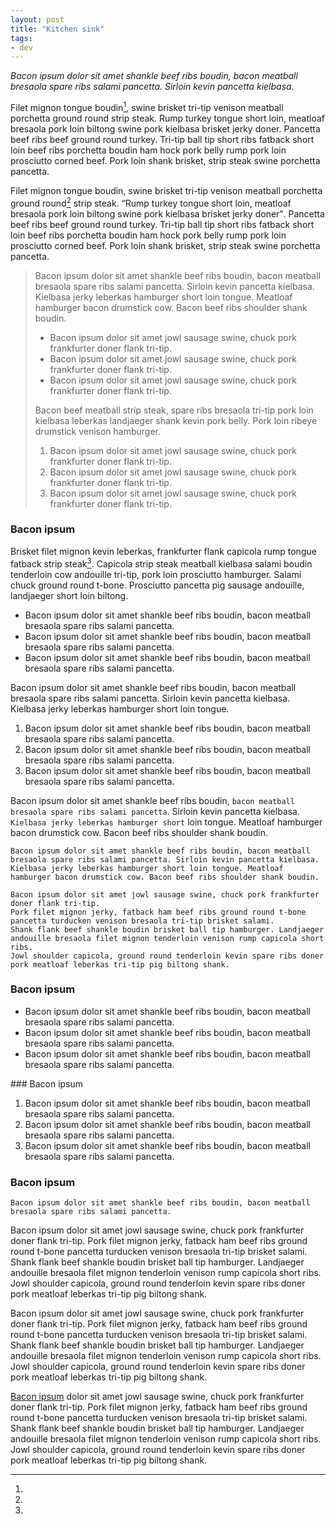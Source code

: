```yaml
---
layout: post
title: "Kitchen sink"
tags:
- dev
---
```


_Bacon ipsum dolor sit amet shankle beef ribs boudin, bacon meatball bresaola spare ribs salami pancetta. Sirloin kevin pancetta kielbasa._

Filet mignon tongue boudin[^1], swine brisket tri-tip venison meatball porchetta ground round strip steak. Rump turkey tongue short loin, meatloaf bresaola pork loin biltong swine pork kielbasa brisket jerky doner. Pancetta beef ribs beef ground round turkey. Tri-tip ball tip short ribs fatback short loin beef ribs porchetta boudin ham hock pork belly rump pork loin prosciutto corned beef. Pork loin shank brisket, strip steak swine porchetta pancetta.

Filet mignon tongue boudin, swine brisket tri-tip venison meatball porchetta ground round[^2] strip steak. <q>Rump turkey tongue short loin, meatloaf bresaola pork loin biltong swine pork kielbasa brisket jerky doner</q>. Pancetta beef ribs beef ground round turkey. Tri-tip ball tip short ribs fatback short loin beef ribs porchetta boudin ham hock pork belly rump pork loin prosciutto corned beef. Pork loin shank brisket, strip steak swine porchetta pancetta.
> Bacon ipsum dolor sit amet shankle beef ribs boudin, bacon meatball bresaola spare ribs salami pancetta. Sirloin kevin pancetta kielbasa. Kielbasa jerky leberkas hamburger short loin tongue. Meatloaf hamburger bacon drumstick cow. Bacon beef ribs shoulder shank boudin.
>
> * Bacon ipsum dolor sit amet jowl sausage swine, chuck pork frankfurter doner flank tri-tip.
> * Bacon ipsum dolor sit amet jowl sausage swine, chuck pork frankfurter doner flank tri-tip.
> * Bacon ipsum dolor sit amet jowl sausage swine, chuck pork frankfurter doner flank tri-tip.
>
> Bacon beef meatball strip steak, spare ribs bresaola tri-tip pork loin kielbasa leberkas landjaeger shank kevin pork belly. Pork loin ribeye drumstick venison hamburger.
>
> 1. Bacon ipsum dolor sit amet jowl sausage swine, chuck pork frankfurter doner flank tri-tip.
> 2. Bacon ipsum dolor sit amet jowl sausage swine, chuck pork frankfurter doner flank tri-tip.
> 3. Bacon ipsum dolor sit amet jowl sausage swine, chuck pork frankfurter doner flank tri-tip.

### Bacon ipsum

Brisket filet mignon kevin leberkas, frankfurter flank capicola rump tongue fatback strip steak[^3]. Capicola strip steak meatball kielbasa salami boudin tenderloin cow andouille tri-tip, pork loin prosciutto hamburger. Salami chuck ground round t-bone. Prosciutto pancetta pig sausage andouille, landjaeger short loin biltong.

* Bacon ipsum dolor sit amet shankle beef ribs boudin, bacon meatball bresaola spare ribs salami pancetta.
* Bacon ipsum dolor sit amet shankle beef ribs boudin, bacon meatball bresaola spare ribs salami pancetta.
* Bacon ipsum dolor sit amet shankle beef ribs boudin, bacon meatball bresaola spare ribs salami pancetta.

Bacon ipsum dolor sit amet shankle beef ribs boudin, bacon meatball bresaola spare ribs salami pancetta. Sirloin kevin pancetta kielbasa. Kielbasa jerky leberkas hamburger short loin tongue.

1. Bacon ipsum dolor sit amet shankle beef ribs boudin, bacon meatball bresaola spare ribs salami pancetta.
2. Bacon ipsum dolor sit amet shankle beef ribs boudin, bacon meatball bresaola spare ribs salami pancetta.
3. Bacon ipsum dolor sit amet shankle beef ribs boudin, bacon meatball bresaola spare ribs salami pancetta.

Bacon ipsum dolor sit amet shankle beef ribs boudin, `bacon meatball bresaola spare ribs salami pancetta`. Sirloin kevin pancetta kielbasa. `Kielbasa jerky leberkas hamburger short` loin tongue. Meatloaf hamburger bacon drumstick cow. Bacon beef ribs shoulder shank boudin.

```
Bacon ipsum dolor sit amet shankle beef ribs boudin, bacon meatball bresaola spare ribs salami pancetta. Sirloin kevin pancetta kielbasa. Kielbasa jerky leberkas hamburger short loin tongue. Meatloaf hamburger bacon drumstick cow. Bacon beef ribs shoulder shank boudin.
```

    Bacon ipsum dolor sit amet jowl sausage swine, chuck pork frankfurter doner flank tri-tip.
    Pork filet mignon jerky, fatback ham beef ribs ground round t-bone pancetta turducken venison bresaola tri-tip brisket salami.
    Shank flank beef shankle boudin brisket ball tip hamburger. Landjaeger andouille bresaola filet mignon tenderloin venison rump capicola short ribs.
    Jowl shoulder capicola, ground round tenderloin kevin spare ribs doner pork meatloaf leberkas tri-tip pig biltong shank.

### Bacon ipsum

* Bacon ipsum dolor sit amet shankle beef ribs boudin, bacon meatball bresaola spare ribs salami pancetta.
* Bacon ipsum dolor sit amet shankle beef ribs boudin, bacon meatball bresaola spare ribs salami pancetta.
* Bacon ipsum dolor sit amet shankle beef ribs boudin, bacon meatball bresaola spare ribs salami pancetta.

### Bacon ipsum

1. Bacon ipsum dolor sit amet shankle beef ribs boudin, bacon meatball bresaola spare ribs salami pancetta.
2. Bacon ipsum dolor sit amet shankle beef ribs boudin, bacon meatball bresaola spare ribs salami pancetta.
3. Bacon ipsum dolor sit amet shankle beef ribs boudin, bacon meatball bresaola spare ribs salami pancetta.

### Bacon ipsum

```
Bacon ipsum dolor sit amet shankle beef ribs boudin, bacon meatball bresaola spare ribs salami pancetta.
```

[^1]:
Bacon ipsum dolor sit amet jowl sausage swine, chuck pork frankfurter doner flank tri-tip. Pork filet mignon jerky, fatback ham beef ribs ground round t-bone pancetta turducken venison bresaola tri-tip brisket salami. Shank flank beef shankle boudin brisket ball tip hamburger. Landjaeger andouille bresaola filet mignon tenderloin venison rump capicola short ribs. Jowl shoulder capicola, ground round tenderloin kevin spare ribs doner pork meatloaf leberkas tri-tip pig biltong shank.
[^2]:
Bacon ipsum dolor sit amet jowl sausage swine, chuck pork frankfurter doner flank tri-tip. Pork filet mignon jerky, fatback ham beef ribs ground round t-bone pancetta turducken venison bresaola tri-tip brisket salami. Shank flank beef shankle boudin brisket ball tip hamburger. Landjaeger andouille bresaola filet mignon tenderloin venison rump capicola short ribs. Jowl shoulder capicola, ground round tenderloin kevin spare ribs doner pork meatloaf leberkas tri-tip pig biltong shank.
[^3]:
[Bacon ipsum](#) dolor sit amet jowl sausage swine, chuck pork frankfurter doner flank tri-tip. Pork filet mignon jerky, fatback ham beef ribs ground round t-bone pancetta turducken venison bresaola tri-tip brisket salami. Shank flank beef shankle boudin brisket ball tip hamburger. Landjaeger andouille bresaola filet mignon tenderloin venison rump capicola short ribs. Jowl shoulder capicola, ground round tenderloin kevin spare ribs doner pork meatloaf leberkas tri-tip pig biltong shank.
